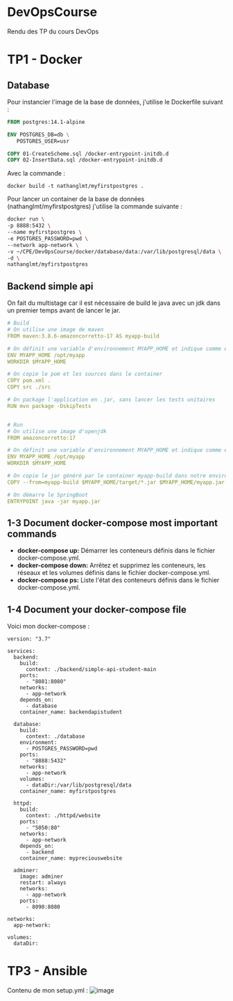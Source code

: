 # DevOpsCourse
Rendu des TP du cours DevOps


# TP1 - Docker
## Database

Pour instancier l'image de la base de données, j'utilise le Dockerfile suivant : 
``` Dockerfile
FROM postgres:14.1-alpine

ENV POSTGRES_DB=db \
   POSTGRES_USER=usr

COPY 01-CreateScheme.sql /docker-entrypoint-initdb.d
COPY 02-InsertData.sql /docker-entrypoint-initdb.d
```
Avec la commande : 
```
docker build -t nathanglmt/myfirstpostgres .
```
Pour lancer un container de la base de données (nathanglmt/myfirstpostgres) j'utilise la commande suivante : 
``` bash
docker run \
-p 8888:5432 \
--name myfirstpostgres \
-e POSTGRES_PASSWORD=pwd \
--network app-network \
-v ~/CPE/DevOpsCourse/docker/database/data:/var/lib/postgresql/data \
-d \
nathanglmt/myfirstpostgres
```

## Backend simple api
On fait du multistage car il est nécessaire de build le java avec un jdk dans un premier temps avant de lancer le jar.

``` yml
# Build
# On utilise une image de maven
FROM maven:3.8.6-amazoncorretto-17 AS myapp-build

# On définit une variable d'environnement MYAPP_HOME et indique comme environnement de travail
ENV MYAPP_HOME /opt/myapp
WORKDIR $MYAPP_HOME

# On copie le pom et les sources dans le container
COPY pom.xml .
COPY src ./src

# On package l'application en .jar, sans lancer les tests unitaires
RUN mvn package -DskipTests


# Run
# On utilise une image d'openjdk
FROM amazoncorretto:17

# On définit une variable d'environnement MYAPP_HOME et indique comme environnement de travail
ENV MYAPP_HOME /opt/myapp
WORKDIR $MYAPP_HOME

# On copie le jar généré par le container myapp-build dans notre environnement de travail.
COPY --from=myapp-build $MYAPP_HOME/target/*.jar $MYAPP_HOME/myapp.jar

# On démarre le SpringBoot 
ENTRYPOINT java -jar myapp.jar
```

## 1-3 Document docker-compose most important commands
- **docker-compose up:**
Démarrer les conteneurs définis dans le fichier docker-compose.yml.
 - **docker-compose down:**
Arrêtez et supprimez les conteneurs, les réseaux et les volumes définis dans le fichier docker-compose.yml.
- **docker-compose ps:**
Liste l'état des conteneurs définis dans le fichier docker-compose.yml.

## 1-4 Document your docker-compose file
Voici mon docker-compose :
```
version: "3.7"

services:
  backend:
    build:
      context: ./backend/simple-api-student-main
    ports: 
      - "8081:8080"
    networks:
      - app-network
    depends_on:
      - database
    container_name: backendapistudent

  database:
    build:
      context: ./database
    environment:
      - POSTGRES_PASSWORD=pwd
    ports: 
      - "8888:5432"
    networks:
      - app-network
    volumes:
      - dataDir:/var/lib/postgresql/data
    container_name: myfirstpostgres

  httpd:
    build:
      context: ./httpd/website
    ports:
      - "5050:80"
    networks:
      - app-network
    depends_on:
      - backend
    container_name: mypreciouswebsite

  adminer:
    image: adminer
    restart: always
    networks:
      - app-network
    ports:
      - 8090:8080

networks:
  app-network:

volumes:
  dataDir:

```


# TP3 - Ansible
Contenu de mon setup.yml : 
![image](https://github.com/NathanGlmt/DevOpsCourse/assets/74351197/fff89fc5-f2a4-4adf-b1c0-9938ea61a7fc)
